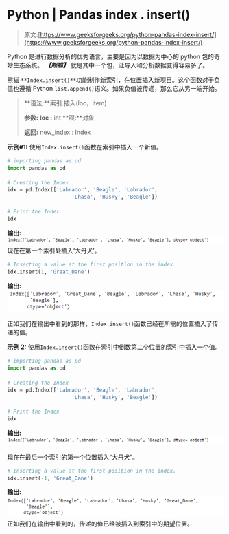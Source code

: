 # Python | Pandas index . insert()

> 原文:[https://www.geeksforgeeks.org/python-pandas-index-insert/](https://www.geeksforgeeks.org/python-pandas-index-insert/)

Python 是进行数据分析的优秀语言，主要是因为以数据为中心的 python 包的奇妙生态系统。 ***【熊猫】*** 就是其中一个包，让导入和分析数据变得容易多了。

熊猫 `**Index.insert()**`功能制作新索引，在位置插入新项目。这个函数对于负值也遵循 Python `list.append()`语义。如果负值被传递，那么它从另一端开始。

> **语法:**索引.插入(loc，item)
> 
> **参数:**
> **loc :** int
> **项:**对象
> 
> **返回:** new_index : Index

**示例#1:** 使用`Index.insert()`函数在索引中插入一个新值。

```py
# importing pandas as pd
import pandas as pd

# Creating the Index
idx = pd.Index(['Labrador', 'Beagle', 'Labrador',
                     'Lhasa', 'Husky', 'Beagle'])

# Print the Index
idx
```

**输出:**
![](img/a17dcb8df4399b450d7ce6cf202b3e75.png)
现在在第一个索引处插入‘大丹犬’。

```py
# Inserting a value at the first position in the index.
idx.insert(1, 'Great_Dane')
```

**输出:**
![](img/4be80d63bd19b9c36891a2cc6963dc41.png)

正如我们在输出中看到的那样，`Index.insert()`函数已经在所需的位置插入了传递的值。

**示例 2:** 使用`Index.insert()`函数在索引中倒数第二个位置的索引中插入一个值。

```py
# importing pandas as pd
import pandas as pd

# Creating the Index
idx = pd.Index(['Labrador', 'Beagle', 'Labrador',
                     'Lhasa', 'Husky', 'Beagle'])

# Print the Index
idx
```

**输出:**
![](img/a17dcb8df4399b450d7ce6cf202b3e75.png)

现在在最后一个索引的第一个位置插入“大丹犬”。

```py
# Inserting a value at the first position in the index.
idx.insert(-1, 'Great_Dane')
```

**输出:**
![](img/258a4d5cc41228d66b8ae9825c09e717.png)
正如我们在输出中看到的，传递的值已经被插入到索引中的期望位置。